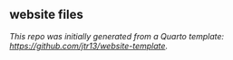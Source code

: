 ## website files

*This repo was initially generated from a Quarto template: https://github.com/jtr13/website-template.*
